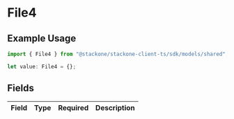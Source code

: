 # File4

## Example Usage

```typescript
import { File4 } from "@stackone/stackone-client-ts/sdk/models/shared";

let value: File4 = {};
```

## Fields

| Field       | Type        | Required    | Description |
| ----------- | ----------- | ----------- | ----------- |